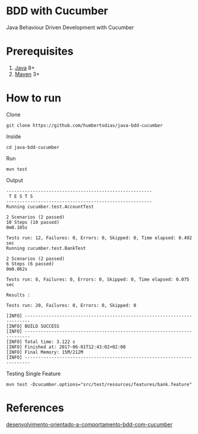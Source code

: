 # BDD with Cucumber

Java Behaviour Driven Development with Cucumber


# Prerequisites

1. [Java](http://www.oracle.com/technetwork/java/javase/downloads/jdk8-downloads-2133151.html) 8+
2. [Maven](https://maven.apache.org) 3+


# How to run

Clone

```
git clone https://github.com/humbertodias/java-bdd-cucumber
```

Inside

```
cd java-bdd-cucumber
```

Run

```
mvn test
```


Output

```
-------------------------------------------------------
 T E S T S
-------------------------------------------------------
Running cucumber.test.AccountTest

2 Scenarios (2 passed)
10 Steps (10 passed)
0m0.105s

Tests run: 12, Failures: 0, Errors: 0, Skipped: 0, Time elapsed: 0.492 sec
Running cucumber.test.BankTest

2 Scenarios (2 passed)
6 Steps (6 passed)
0m0.062s

Tests run: 8, Failures: 0, Errors: 0, Skipped: 0, Time elapsed: 0.075 sec

Results :

Tests run: 20, Failures: 0, Errors: 0, Skipped: 0

[INFO] ------------------------------------------------------------------------
[INFO] BUILD SUCCESS
[INFO] ------------------------------------------------------------------------
[INFO] Total time: 3.122 s
[INFO] Finished at: 2017-06-01T12:43:02+02:00
[INFO] Final Memory: 15M/212M
[INFO] ------------------------------------------------------------------------
```

Testing Single Feature

```
mvn test -Dcucumber.options="src/test/resources/features/bank.feature"
```


# References

[desenvolvimento-orientado-a-comportamento-bdd-com-cucumber](http://www.devmedia.com.br/desenvolvimento-orientado-a-comportamento-bdd-com-cucumber/33547)